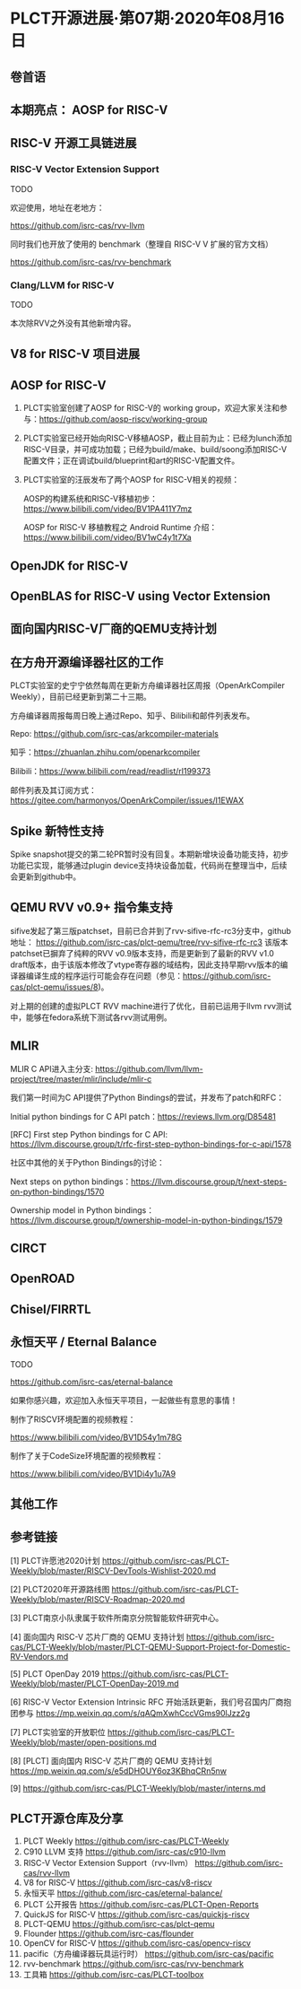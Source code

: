 # PLCT开源进展·第07期·2020年08月16日

## 卷首语

## 本期亮点： AOSP for RISC-V

## RISC-V 开源工具链进展

### RISC-V Vector Extension Support

TODO

欢迎使用，地址在老地方：

https://github.com/isrc-cas/rvv-llvm

同时我们也开放了使用的 benchmark（整理自 RISC-V V 扩展的官方文档）

https://github.com/isrc-cas/rvv-benchmark

### Clang/LLVM for RISC-V

TODO

本次除RVV之外没有其他新增内容。

## V8 for RISC-V 项目进展

## AOSP for RISC-V

1. PLCT实验室创建了AOSP for RISC-V的 working group，欢迎大家关注和参与：https://github.com/aosp-riscv/working-group

2. PLCT实验室已经开始向RISC-V移植AOSP，截止目前为止：已经为lunch添加RISC-V目录，并可成功加载；已经为build/make、build/soong添加RISC-V配置文件；正在调试build/blueprint和art的RISC-V配置文件。

3. PLCT实验室的汪辰发布了两个AOSP for RISC-V相关的视频：

   AOSP的构建系统和RISC-V移植初步：https://www.bilibili.com/video/BV1PA411Y7mz

   AOSP for RISC-V 移植教程之 Android Runtime 介绍：https://www.bilibili.com/video/BV1wC4y1t7Xa

## OpenJDK for RISC-V

## OpenBLAS for RISC-V using Vector Extension

## 面向国内RISC-V厂商的QEMU支持计划

## 在方舟开源编译器社区的工作

PLCT实验室的史宁宁依然每周在更新方舟编译器社区周报（OpenArkCompiler Weekly），目前已经更新到第二十三期。

方舟编译器周报每周日晚上通过Repo、知乎、Bilibili和邮件列表发布。

Repo: https://github.com/isrc-cas/arkcompiler-materials

知乎：https://zhuanlan.zhihu.com/openarkcompiler

Bilibili：https://www.bilibili.com/read/readlist/rl199373

邮件列表及其订阅方式：https://gitee.com/harmonyos/OpenArkCompiler/issues/I1EWAX

## Spike 新特性支持

Spike snapshot提交的第二轮PR暂时没有回复。本期新增块设备功能支持，初步功能已实现，能够通过plugin device支持块设备加载，代码尚在整理当中，后续会更新到github中。

## QEMU RVV v0.9+ 指令集支持
sifive发起了第三版patchset，目前已合并到了rvv-sifive-rfc-rc3分支中，github地址：
https://github.com/isrc-cas/plct-qemu/tree/rvv-sifive-rfc-rc3
该版本patchset已摒弃了纯粹的RVV v0.9版本支持，而是更新到了最新的RVV v1.0 draft版本，由于该版本修改了vtype寄存器的域结构，因此支持早期rvv版本的编译器编译生成的程序运行可能会存在问题（参见：https://github.com/isrc-cas/plct-qemu/issues/8)。

对上期的创建的虚拟PLCT RVV machine进行了优化，目前已运用于llvm rvv测试中，能够在fedora系统下测试各rvv测试用例。

## MLIR

MLIR C API进入主分支: https://github.com/llvm/llvm-project/tree/master/mlir/include/mlir-c

我们第一时间为C API提供了Python Bindings的尝试，并发布了patch和RFC：

Initial python bindings for C API patch：https://reviews.llvm.org/D85481

[RFC] First step Python bindings for C API: https://llvm.discourse.group/t/rfc-first-step-python-bindings-for-c-api/1578

社区中其他的关于Python Bindings的讨论：

Next steps on python bindings：https://llvm.discourse.group/t/next-steps-on-python-bindings/1570

Ownership model in Python bindings：https://llvm.discourse.group/t/ownership-model-in-python-bindings/1579

## CIRCT

## OpenROAD

## Chisel/FIRRTL

## 永恒天平 / Eternal Balance

TODO

https://github.com/isrc-cas/eternal-balance

如果你感兴趣，欢迎加入永恒天平项目，一起做些有意思的事情！

制作了RISCV环境配置的视频教程：

https://www.bilibili.com/video/BV1D54y1m78G

制作了关于CodeSize环境配置的视频教程：

https://www.bilibili.com/video/BV1Di4y1u7A9

## 其他工作

## 参考链接

[1] PLCT许愿池2020计划 https://github.com/isrc-cas/PLCT-Weekly/blob/master/RISCV-DevTools-Wishlist-2020.md

[2] PLCT2020年开源路线图 https://github.com/isrc-cas/PLCT-Weekly/blob/master/RISCV-Roadmap-2020.md

[3] PLCT南京小队隶属于软件所南京分院智能软件研究中心。

[4] 面向国内 RISC-V 芯片厂商的 QEMU 支持计划 https://github.com/isrc-cas/PLCT-Weekly/blob/master/PLCT-QEMU-Support-Project-for-Domestic-RV-Vendors.md

[5] PLCT OpenDay 2019 https://github.com/isrc-cas/PLCT-Weekly/blob/master/PLCT-OpenDay-2019.md

[6] RISC-V Vector Extension Intrinsic RFC 开始活跃更新，我们号召国内厂商抱团参与 https://mp.weixin.qq.com/s/qAQmXwhCccVGms90lJzz2g

[7] PLCT实验室的开放职位 https://github.com/isrc-cas/PLCT-Weekly/blob/master/open-positions.md

[8] [PLCT] 面向国内 RISC-V 芯片厂商的 QEMU 支持计划 https://mp.weixin.qq.com/s/e5dDHOUY6oz3KBhqCRn5nw

[9] https://github.com/isrc-cas/PLCT-Weekly/blob/master/interns.md

## PLCT开源仓库及分享

1. PLCT Weekly https://github.com/isrc-cas/PLCT-Weekly
2. C910 LLVM 支持 https://github.com/isrc-cas/c910-llvm
3. RISC-V Vector Extension Support（rvv-llvm） https://github.com/isrc-cas/rvv-llvm
4. V8 for RISC-V https://github.com/isrc-cas/v8-riscv
5. 永恒天平 https://github.com/isrc-cas/eternal-balance/
6. PLCT 公开报告 https://github.com/isrc-cas/PLCT-Open-Reports
7. QuickJS for RISC-V https://github.com/isrc-cas/quickjs-riscv
8. PLCT-QEMU https://github.com/isrc-cas/plct-qemu
9. Flounder https://github.com/isrc-cas/flounder
10. OpenCV for RISC-V https://github.com/isrc-cas/opencv-riscv
11. pacific（方舟编译器玩具运行时） https://github.com/isrc-cas/pacific
12. rvv-benchmark https://github.com/isrc-cas/rvv-benchmark
13. 工具箱 https://github.com/isrc-cas/PLCT-toolbox
